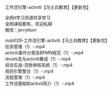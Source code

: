 工作流引擎-activiti【马士兵教育】【更新完】

全网it学习资源共享学习<br>全网课程都有，欢迎私聊<br>微信：jerryttom<br>

msb029-工作流引擎-activiti【马士兵教育】【更新完】<br> 任务管理（1）-.mp4<br> activiti事件分类及BPMN规范（1）-.mp4<br> drools及与activiti集成（1）-.mp4<br> 综合实战-贷款审核系统（1）-.mp4<br> 规则引擎整合（1）-.mp4<br> 流程管理（1）-.mp4<br> 工作流基础和activit简介（1）-.mp4
